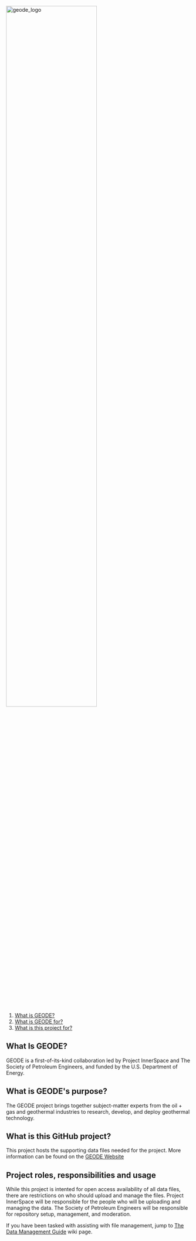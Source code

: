 [
    <picture>
        <source media="(prefers-color-scheme: dark)" srcset="https://raw.githubusercontent.com/wiki/GEODE-Data/files/images/geode_dark.svg"/>
        <img src="https://raw.githubusercontent.com/wiki/GEODE-Data/files/images/geode.svg" alt="geode_logo" width="70%"/>
    </picture>
](https://www.geode.energy/)

1. <a href="#what-is-geode">What is GEODE?</a>
1. <a href="#what-is-geodes-purpose">What is GEODE for?</a>
1. <a href="#what-is-this-github-project">What is this project for?</a>

<a id="what-is-geode" />

## What Is GEODE?

GEODE is a first-of-its-kind collaboration led by Project InnerSpace and The Society of Petroleum Engineers, and funded by the U.S. Department of Energy.

<a id="what-is-geodes-purpose" />

## What is GEODE's purpose?

The GEODE project brings together subject-matter experts from the oil + gas and geothermal industries to research, develop, and deploy geothermal technology.

<a id="what-is-this-github-project" />

## What is this GitHub project?

This project hosts the supporting data files needed for the project.  More information can be found on the [GEODE Website](https://www.geode.energy/)

## Project roles, responsibilities and usage

While this project is intented for open access availability of all data files, there are restrictions on who should upload and manage the files.  Project InnerSpace will be responsible for the people who will be uploading and managing the data.  The Society of Petroleum Engineers will be responsible for repository setup, management, and moderation.  

If you have been tasked with assisting with file management, jump to [The Data Management Guide](https://github.com/GEODE-Data/files/wiki/Data-Management-Guide) wiki page.
